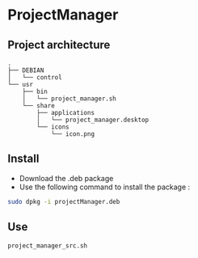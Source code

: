 # ProjectManager
## Project architecture
```
.
├── DEBIAN
│   └── control
└── usr
    ├── bin
    │   └── project_manager.sh
    └── share
        ├── applications
        │   └── project_manager.desktop
        └── icons
            └── icon.png
```
## Install
- Download the .deb package
- Use the following command to install the package : 

```bash
sudo dpkg -i projectManager.deb
```
## Use
```bash
project_manager_src.sh
```
